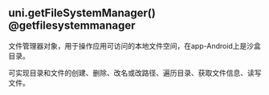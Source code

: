 ## uni.getFileSystemManager() @getfilesystemmanager

<!-- UTSAPIJSON.getFileSystemManager.description -->

文件管理器对象，用于操作应用可访问的本地文件空间，在app-Android上是沙盒目录。

可实现目录和文件的创建、删除、改名或改路径、遍历目录、获取文件信息、读写文件。

<!-- UTSAPIJSON.getFileSystemManager.param -->

<!-- UTSAPIJSON.getFileSystemManager.returnValue -->

<!-- UTSAPIJSON.getFileSystemManager.compatibility -->

<!-- UTSAPIJSON.getFileSystemManager.tutorial -->

<!-- UTSAPIJSON.getFileSystemManager.example -->

<!-- UTSAPIJSON.general_type.name -->

<!-- UTSAPIJSON.general_type.param -->